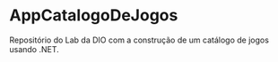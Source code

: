 # AppCatalogoDeJogos
 Repositório do Lab da DIO com a construção de um catálogo de jogos usando .NET.
